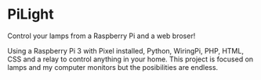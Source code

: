 # PiLight
Control your lamps from a Raspberry Pi and a web broser!

Using a Raspberry Pi 3 with Pixel installed, Python, WiringPi, PHP, HTML, CSS and a relay to control anything in your home. This project is focused on lamps and my computer monitors but the posibilities are endless. 
